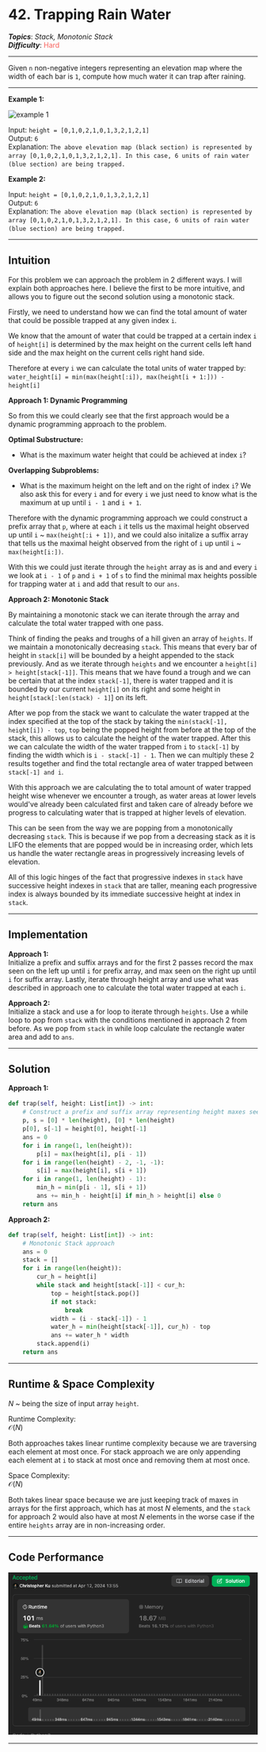 # 42. Trapping Rain Water
***Topics***: *Stack, Monotonic Stack*  
***Difficulty***: <span style="color: #f8615c;">Hard</span>
<!-- green: #46c6c2, yellow: #fac31d, red: #f8615c-->
---
Given `n` non-negative integers representing an elevation map where the width of each bar is `1`, compute how much water it can trap after raining.


---
**Example 1:**  

![example 1](https://assets.leetcode.com/uploads/2018/10/22/rainwatertrap.png)

Input: `height = [0,1,0,2,1,0,1,3,2,1,2,1]`  
Output: `6`  
Explanation: `The above elevation map (black section) is represented by array [0,1,0,2,1,0,1,3,2,1,2,1]. In this case, 6 units of rain water (blue section) are being trapped.`  

**Example 2:**  

Input: `height = [0,1,0,2,1,0,1,3,2,1,2,1]`  
Output: `6`  
Explanation: `The above elevation map (black section) is represented by array [0,1,0,2,1,0,1,3,2,1,2,1]. In this case, 6 units of rain water (blue section) are being trapped.`  

---
## Intuition
For this problem we can approach the problem in 2 different ways. I will explain both approaches here. I believe the first to be more intuitive, and allows you to figure out the second solution using a monotonic stack.

Firstly, we need to understand how we can find the total amount of water that could be possible trapped at any given index `i`.

We know that the amount of water that could be trapped at a certain index `i` of `height[i]` is determined by the max height on the current cells left hand side and the max height on the current cells right hand side.

Therefore at every `i` we can calculate the total units of water trapped by:  
`water_height[i] = min(max(height[:i]), max(height[i + 1:])) - height[i]`

**Approach 1: Dynamic Programming**

So from this we could clearly see that the first approach would be a dynamic programming approach to the problem.

**Optimal Substructure:**
- What is the maximum water height that could be achieved at index `i`?

**Overlapping Subproblems:**
- What is the maximum height on the left and on the right of index `i`? We also ask this for every `i` and for every `i` we just need to know what is the maximum at up until `i - 1` and `i + 1`.

Therefore with the dynamic programming approach we could construct a prefix array that `p`, where at each `i` it tells us the maximal height observed up until `i` ~ `max(height[:i + 1])`, and we could also initalize a suffix array that tells us the maximal height observed from the right of `i` up until `i` ~ `max(height[i:])`.

With this we could just iterate through the `height` array as is and and every `i` we look at `i - 1` of `p` and `i + 1` of `s` to find the minimal max heights possible for trapping water at `i` and add that result to our `ans`.

**Approach 2: Monotonic Stack**

By maintaining a monotonic stack we can iterate through the array and calculate the total water trapped with one pass.

Think of finding the peaks and troughs of a hill given an array of `heights`. If we maintain a monotonically decreasing `stack`. This means that every bar of height in `stack[i]` will be bounded by a height appended to the stack previously. And as we iterate through `heights` and we encounter a `height[i] > height[stack[-1]]`. This means that we have found a trough and we can be certain that at the index `stack[-1]`, there is water trapped and it is bounded by our current `height[i]` on its right and some height in `height[stack[:len(stack) - 1]`] on its left.

After we pop from the stack we want to calculate the water trapped at the index specified at the top of the stack by taking the `min(stack[-1], height[i]) - top`, `top` being the popped height from before at the top of the stack, this allows us to calculate the height of the water trapped. After this we can calculate the width of the water trapped from `i` to `stack[-1]` by finding the width which is `i - stack[-1] - 1`. Then we can multiply these 2 results together and find the total rectangle area of water trapped between `stack[-1] and i`.

With this approach we are calculating the to total amount of water trapped height wise whenever we encounter a trough, as water areas at lower levels would've already been calculated first and taken care of already before we progress to calculating water that is trapped at higher levels of elevation.

This can be seen from the way we are popping from a monotonically decreasing `stack`. This is because if we pop from a decreasing stack as it is LIFO the elements that are popped would be in increasing order, which lets us handle the water rectangle areas in progressively increasing levels of elevation.

All of this logic hinges of the fact that progressive indexes in `stack` have successive height indexes in `stack` that are taller, meaning each progressive index is always bounded by its immediate successive height at index in `stack`.


---
## Implementation
**Approach 1:**  
Initialize a prefix and suffix arrays and for the first 2 passes record the max seen on the left up until `i` for prefix array, and max seen on the right up until `i` for suffix array. Lastly, iterate through height array and use what was described in approach one to calculate the total water trapped at each `i`.

**Approach 2:**  
Initialize a stack and use a for loop to iterate through `heights`. Use a while loop to pop from `stack` with the conditions mentioned in approach 2 from before. As we pop from `stack` in while loop calculate the rectangle water area and add to `ans`.

---
## Solution
**Approach 1:**
```python
def trap(self, height: List[int]) -> int:
    # Construct a prefix and suffix array representing height maxes seen up until now
    p, s = [0] * len(height), [0] * len(height)
    p[0], s[-1] = height[0], height[-1]
    ans = 0
    for i in range(1, len(height)):
        p[i] = max(height[i], p[i - 1])
    for i in range(len(height) - 2, -1, -1):
        s[i] = max(height[i], s[i + 1])
    for i in range(1, len(height) - 1):
        min_h = min(p[i - 1], s[i + 1])
        ans += min_h - height[i] if min_h > height[i] else 0
    return ans
```

**Approach 2:**
```python
def trap(self, height: List[int]) -> int:
    # Monotonic Stack approach
    ans = 0
    stack = []
    for i in range(len(height)):
        cur_h = height[i]
        while stack and height[stack[-1]] < cur_h:
            top = height[stack.pop()]
            if not stack:
                break
            width = (i - stack[-1]) - 1
            water_h = min(height[stack[-1]], cur_h) - top
            ans += water_h * width
        stack.append(i)
    return ans
```
---
## Runtime & Space Complexity
$N$ ~ being the size of input array `height`.  

Runtime Complexity:  
$\mathcal{O}(N)$

Both approaches takes linear runtime complexity because we are traversing each element at most once. For stack approach we are only appending each element at `i` to stack at most once and removing them at most once.

Space Complexity:  
$\mathcal{O}(N)$

Both takes linear space because we are just keeping track of maxes in arrays for the first approach, which has at most $N$ elements, and the `stack` for approach 2 would also have at most $N$ elements in the worse case if the entire `heights` array are in non-increasing order.

---
## Code Performance
![42 code performance](../y_resources/code-performances/lc-42.png)

---